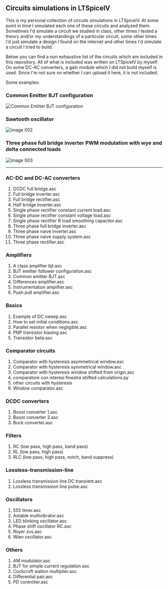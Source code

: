 ## Circuits simulations in LTSpiceIV

This is my personal collection of circuits simulations in LTSpiceIV. At some point in time I simulated each one of these circuits and analyzed them. Sometimes I'd simulate a circuit we studied in class, other times I tested a theory and/or my understandings of a particular circuit, some other times I'd just simulate a design I found on the internet and other times I'd simulate a circuit I tried to build.

Below you can find a non exhaustive list of the circuits which are included in this repository. All of what is included was written on LTSpiceIV by myself. On some DC-AC converters, a gain module which I did not build myself is used. Since I'm not sure on whether I can upload it here, it is not included.

Some examples:

### Common Emitter BJT configuration
![Common Emitter BJT configuration](https://user-images.githubusercontent.com/13961654/53668789-30dada00-3c75-11e9-9655-df0a41e2482b.png)
### Sawtooth oscillator
![image 002](https://user-images.githubusercontent.com/13961654/53668794-320c0700-3c75-11e9-8d3c-cfd66af27392.png)
### Three phase full bridge inverter PWM modulation with wye and delta connected loads
![image 003](https://user-images.githubusercontent.com/13961654/53668796-33d5ca80-3c75-11e9-9dc6-d9cf26519e03.png)

---

### AC-DC and DC-AC converters

1. DCDC full bridge.asc
2. Full bridge inverter.asc
3. Full bridge rectifier.asc
4. Half bridge inverter.asc
5. Single phase rectifier constant current load.asc
6. Single phase rectifier constant voltage load.asc
7. Single phase rectifier R load smoothing capacitor.asc
8. Three phase full bridge inverter.asc
9. Three phase naive inverter.asc
10. Three phase naive supply system.asc
11. Three phase rectifier.asc

### Amplifiers

1. A class amplifier bjt.asc
2. BJT emitter follower configuration.asc
3. Common emitter BJT.asc
4. Differences amplifier.asc
5. Instrumentation amplifier.asc
6. Push pull amplifier.asc

### Basics

1. Example of DC sweep.asc
2. How to set initial conditions.asc
3. Parallel resistor when negligible.asc
4. PNP transistor biasing.asc
5. Transistor beta.asc

### Comparator circuits

1. Comparator with hysteresis asymmetrical window.asc
2. Comparator with hysteresis symmetrical window.asc
3. Comparator with hysteresis window shifted from origin.asc
4. comparatore con isteresi finestra shifted calculations.py
5. other circuits with hysteresis
6. Window comparator.asc

### DCDC converters

1. Boost converter 1.asc
2. Boost converter 2.asc
3. Buck converter.asc

### Filters

1. RC (low pass, high pass, band pass)
2. RL (low pass, high pass)
3. RLC (low pass, high pass, notch, band suppress)

### Lossless-transmission-line

1. Lossless transmission line DC transient.asc
2. Lossless transmission line pulse.asc

### Oscillators

1. 555 timer.asc
2. Astable multivibrator.asc
3. LED blinking oscillator.asc
4. Phase shift oscillator RC.asc
5. Royer zvs.asc
6. Wien oscillator.asc

### Others

1. AM modulator.asc
2. BJT for simple current regulation.asc
3. Cockcroft walton multiplier.asc
4. Differential pair.asc
5. PD controller.asc

